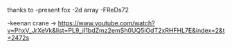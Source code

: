 thanks to
-present fox
-2d array
-FReDs72

-keenan crane
-> https://www.youtube.com/watch?v=PhxV_JrXeVk&list=PL9_jI1bdZmz2emSh0UQ5iOdT2xRHFHL7E&index=2&t=2472s
